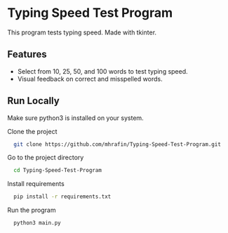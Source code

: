 
# Typing Speed Test Program
This program tests typing speed. Made with tkinter.


## Features
- Select from 10, 25, 50, and 100 words to test typing speed.
- Visual feedback on correct and misspelled words.



## Run Locally

Make sure python3 is installed on your system.

Clone the project

```bash
  git clone https://github.com/mhrafin/Typing-Speed-Test-Program.git
```

Go to the project directory

```bash
  cd Typing-Speed-Test-Program
```

Install requirements

```bash
  pip install -r requirements.txt
```

Run the program

```bash
  python3 main.py
```

